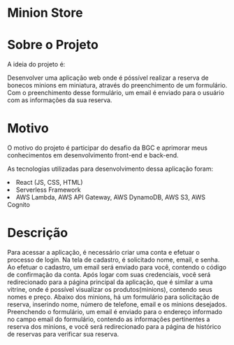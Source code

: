 #  Minion Store
# Sobre o Projeto
A ideia do projeto é:
<p>Desenvolver uma aplicação web onde é póssível realizar a reserva de bonecos minions em miniatura, através do preenchimento de um formulário. Com o preenchimento desse formulário, um email é enviado para o usuário com as informações da sua reserva.<p>

# Motivo
O motivo do projeto é participar do desafio da BGC e aprimorar meus conhecimentos em desenvolvimento front-end e back-end.
<p>As tecnologias utilizadas para desenvolvimento dessa aplicação foram:</p>
<li>React (JS, CSS, HTML)</li>
<li>Serverless Framework</li>
<li>AWS Lambda, AWS API Gateway, AWS DynamoDB, AWS S3, AWS Cognito</li>

# Descrição
Para acessar a aplicação, é necessário criar uma conta e efetuar o processo de login.
Na tela de cadastro, é solicitado nome, email, e senha. Ao efetuar o cadastro, um email será enviado para você, contendo o código de confirmação da conta.
Após logar com suas credenciais, você será redirecionado para a página principal da aplicação, que é similar a uma vitrine, onde é possível visualizar os produtos(minions), contendo seus nomes e preço.
Abaixo dos minions, há um formulário para solicitação de reserva, inserindo nome, número de telefone, email e os minions desejados.
Preenchendo o formulário, um email é enviado para o endereço informado no campo email do formulário, contendo as informações pertinentes a reserva dos minions, e você será redirecionado para a página de histórico de reservas para verificar sua reserva.